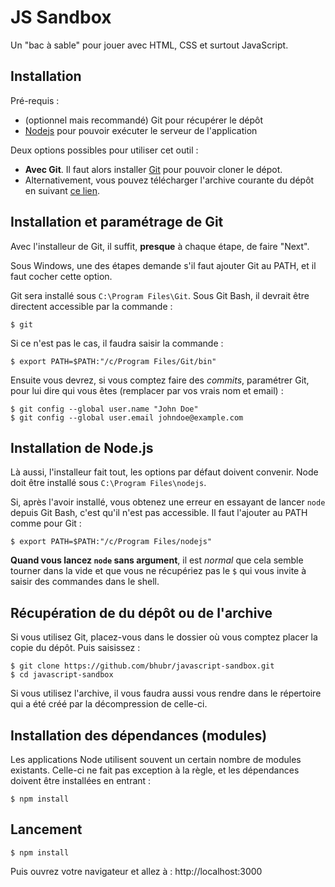 # JS Sandbox

Un "bac à sable" pour jouer avec HTML, CSS et surtout JavaScript.

## Installation

Pré-requis :

* (optionnel mais recommandé) Git pour récupérer le dépôt
* [Nodejs](https://nodejs.org) pour pouvoir exécuter le serveur de l'application

Deux options possibles pour utiliser cet outil :

* **Avec Git**. Il faut alors installer [Git](https://git-scm.org) pour pouvoir cloner le dépot.
* Alternativement, vous pouvez télécharger l'archive courante du dépôt en suivant [ce lien](https://github.com/bhubr/javascript-sandbox).

## Installation et paramétrage de Git

Avec l'installeur de Git, il suffit, **presque** à chaque étape, de faire "Next".

Sous Windows, une des étapes demande s'il faut ajouter Git au PATH, et il faut cocher cette option.

Git sera installé sous `C:\Program Files\Git`. Sous Git Bash, il devrait être directent accessible par la commande :
```
$ git
```

Si ce n'est pas le cas, il faudra saisir la commande :
```
$ export PATH=$PATH:"/c/Program Files/Git/bin"
```

Ensuite vous devrez, si vous comptez faire des *commits*, paramétrer Git, pour lui dire qui vous êtes (remplacer par vos vrais nom et email) :

```
$ git config --global user.name "John Doe"
$ git config --global user.email johndoe@example.com
```

## Installation de Node.js

Là aussi, l'installeur fait tout, les options par défaut doivent convenir. Node doit être installé sous `C:\Program Files\nodejs`.

Si, après l'avoir installé, vous obtenez une erreur en essayant de lancer `node` depuis Git Bash, c'est qu'il n'est pas accessible. Il faut l'ajouter au PATH comme pour Git :
```
$ export PATH=$PATH:"/c/Program Files/nodejs"
```

**Quand vous lancez `node` sans argument**, il est *normal* que cela semble tourner dans la vide et que vous ne récupériez pas le `$` qui vous invite à saisir des commandes dans le shell.

## Récupération de du dépôt ou de l'archive

Si vous utilisez Git, placez-vous dans le dossier où vous comptez placer la copie du dépôt.
Puis saisissez :
```
$ git clone https://github.com/bhubr/javascript-sandbox.git
$ cd javascript-sandbox
```

Si vous utilisez l'archive, il vous faudra aussi vous rendre dans le répertoire qui a été créé par la décompression de celle-ci.

## Installation des dépendances (modules)

Les applications Node utilisent souvent un certain nombre de modules existants. Celle-ci ne fait pas exception à la règle, et les dépendances doivent être installées en entrant :

```
$ npm install
```

## Lancement

```
$ npm install
```

Puis ouvrez votre navigateur et allez à : http://localhost:3000